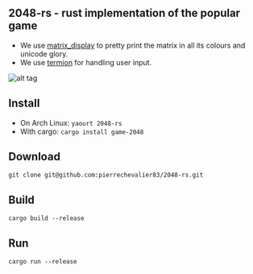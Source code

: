 2048-rs - rust implementation of the popular game
-------------------------------------------------
- We use [matrix_display](https://github.com/pierrechevalier83/matrix_display) to pretty print the matrix in all its colours and unicode glory.
- We use [termion](https://github.com/ticki/termion) for handling user input.

![alt tag](https://raw.githubusercontent.com/pierrechevalier83/2048-rs/master/screenshots/demo.gif)

Install
-------
- On Arch Linux:
  `yaourt 2048-rs`
- With cargo:
  `cargo install game-2048`

Download
--------
`git clone git@github.com:pierrechevalier83/2048-rs.git`

Build
-----
`cargo build --release`

Run
---
`cargo run --release`

